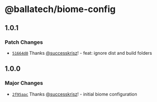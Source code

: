 # @ballatech/biome-config

## 1.0.1

### Patch Changes

- [`51664d0`](https://github.com/successkrisz/ballatech-public-packages/commit/51664d05fc908def070c5a2be8157d3090e909f5) Thanks [@successkrisz](https://github.com/successkrisz)! - feat: ignore dist and build folders

## 1.0.0

### Major Changes

- [`2f95aac`](https://github.com/successkrisz/ballatech-public-packages/commit/2f95aac0f6ea807455d090fcc106349bf58cbd45) Thanks [@successkrisz](https://github.com/successkrisz)! - initial biome configuration
